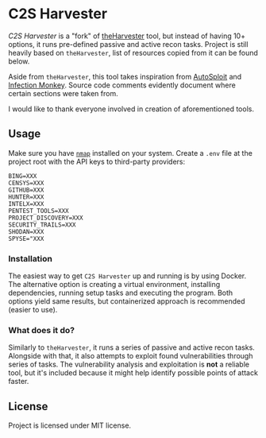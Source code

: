 # C2S Harvester

*C2S Harvester* is a "fork" of [theHarvester](https://github.com/laramies/theHarvester) tool, but instead of having 10+
options, it runs pre-defined passive and active recon tasks. Project is still heavily based on `theHarvester`, list of
resources copied from it can be found below.

Aside from `theHarvester`, this tool takes inspiration from [AutoSploit](https://github.com/NullArray/AutoSploit) and
[Infection Monkey](https://github.com/guardicore/monkey). Source code comments evidently document where certain sections
were taken from.

I would like to thank everyone involved in creation of aforementioned tools.

## Usage

Make sure you have [`nmap`](https://nmap.org) installed on your system. Create a `.env` file at the project root with
the API keys to third-party providers:

```dotenv
BING=XXX
CENSYS=XXX
GITHUB=XXX
HUNTER=XXX
INTELX=XXX
PENTEST_TOOLS=XXX
PROJECT_DISCOVERY=XXX
SECURITY_TRAILS=XXX
SHODAN=XXX
SPYSE="XXX
```

### Installation

The easiest way to get `C2S Harvester` up and running is by using Docker. The alternative option is creating a virtual
environment, installing dependencies, running setup tasks and executing the program. Both options yield same results, but
containerized approach is recommended (easier to use).

### What does it do?

Similarly to `theHarvester`, it runs a series of passive and active recon tasks. Alongside with that, it also attempts
to exploit found vulnerabilities through series of tasks. The vulnerability analysis and exploitation is **not** a reliable
tool, but it's included because it might help identify possible points of attack faster.

## License

Project is licensed under MIT license.